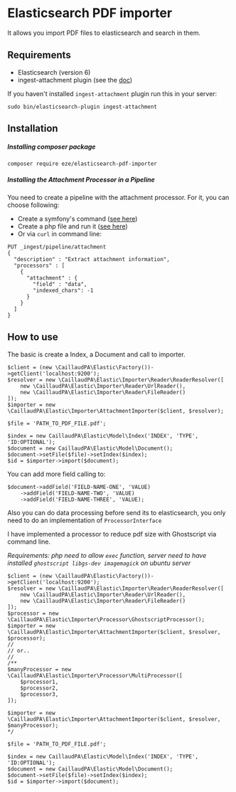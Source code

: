 # Elasticsearch PDF importer

It allows you import PDF files to elasticsearch and search in them.

## Requirements

- Elasticsearch (version 6)
- ingest-attachment plugin (see the [doc](https://www.elastic.co/guide/en/elasticsearch/plugins/master/ingest-attachment.html))

If you haven't installed `ingest-attachment` plugin run this in your server:
```
sudo bin/elasticsearch-plugin ingest-attachment
```

## Installation

##### Installing composer package
```
composer require eze/elasticsearch-pdf-importer
```

##### Installing the Attachment Processor in a Pipeline

You need to create a pipeline with the attachment processor. For it, you can choose following:
 - Create a symfony's command ([see here](examples/SetupCommand.php))
 - Create a php file and run it ([see here](examples/setup.php))
 - Or via `curl` in command line:
```
PUT _ingest/pipeline/attachment
{
  "description" : "Extract attachment information",
  "processors" : [
    {
      "attachment" : {
        "field" : "data",
        "indexed_chars": -1
      }
    }
  ]
}
```

## How to use

The basic is create a Index, a Document and call to importer.

```
$client = (new \CaillaudPA\Elastic\Factory())->getClient('localhost:9200');
$resolver = new \CaillaudPA\Elastic\Importer\Reader\ReaderResolver([
    new \CaillaudPA\Elastic\Importer\Reader\UrlReader(),
    new \CaillaudPA\Elastic\Importer\Reader\FileReader()
]);
$importer = new \CaillaudPA\Elastic\Importer\AttachmentImporter($client, $resolver);

$file = 'PATH_TO_PDF_FILE.pdf';

$index = new CaillaudPA\Elastic\Model\Index('INDEX', 'TYPE', 'ID:OPTIONAL');
$document = new CaillaudPA\Elastic\Model\Document();
$document->setFile($file)->setIndex($index);
$id = $importer->import($document);
```
You can add more field calling to:
```
$document->addField('FIELD-NAME-ONE', 'VALUE)
    ->addField('FIELD-NAME-TWO', 'VALUE)
    ->addField('FIELD-NAME-THREE', 'VALUE);
```

Also you can do data processing before send its to elasticsearch, you only need to do an implementation of `ProcessorInterface`

I have implemented a processor to reduce pdf size with Ghostscript via command line.

_Requirements: php need to allow `exec` function, server need to have installed `ghostscript libgs-dev imagemagick` on ubuntu server_

```
$client = (new \CaillaudPA\Elastic\Factory())->getClient('localhost:9200');
$resolver = new \CaillaudPA\Elastic\Importer\Reader\ReaderResolver([
    new \CaillaudPA\Elastic\Importer\Reader\UrlReader(),
    new \CaillaudPA\Elastic\Importer\Reader\FileReader()
]);
$processor = new \CaillaudPA\Elastic\Importer\Processor\GhostscriptProcessor();
$importer = new \CaillaudPA\Elastic\Importer\AttachmentImporter($client, $resolver, $processor);
//
// or..
//
/**
$manyProcessor = new \CaillaudPA\Elastic\Importer\Processor\MultiProcessor([
    $processor1,
    $processor2,
    $processor3,
]);

$importer = new \CaillaudPA\Elastic\Importer\AttachmentImporter($client, $resolver, $manyProcessor);
*/

$file = 'PATH_TO_PDF_FILE.pdf';

$index = new CaillaudPA\Elastic\Model\Index('INDEX', 'TYPE', 'ID:OPTIONAL');
$document = new CaillaudPA\Elastic\Model\Document();
$document->setFile($file)->setIndex($index);
$id = $importer->import($document);
```

